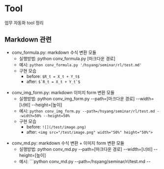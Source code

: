 # Tool
업무 자동화 tool 정리

## Markdown 관련
- conv_formula.py: markdown 수식 변환 모듈
    - 실행방법: python conv_formula.py [마크다운 경로]
    - 예시: ```python conv_formula.py '/hsyang/seminar/rl/test.md'```
    - 구현 모습
      - before: ```$R_t = X_t + Y_t$``` 
      - after: ```$`R_t = X_t + Y_t`$``` <br><br>    
- conv_img_form.py: markdown 이미지 form 변환 모듈
    - 실행방법: python conv_img_form.py --path=[마크다운 경로] --width=[너비] --height=[높이]
    - 예시: ```python conv_img_form.py --path=/hsyang/seminar/rl/test.md --width=50% --height=50%```
    - 구현 모습
      - before: ```![](/test/image.png)``` 
      - after: ```<img src="/test/image.png" width="50%" height="50%">```<br><br>
- conv_md.py: markdown 수식 변환 + 이미지 form 변환 모듈
    - 실행방법: python conv_md.py --path=[마크다운 경로] --width=[너비] --height=[높이]
    - 예시: ```python conv_md.py --path=/hsyang/seminar/rl/test.md --<br><br>